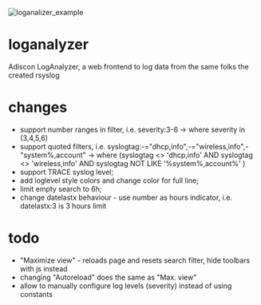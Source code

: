 ![loganalizer_example](https://user-images.githubusercontent.com/8426197/209875963-b7438f3b-9052-4e8f-9f22-05794e1e54a5.png)
# loganalyzer
Adiscon LogAnalyzer, a web frontend to log data from the same folks the created rsyslog

# changes
 - support number ranges in filter, i.e. severity:3-6 -> where severity in (3,4,5,6)
 - support quoted filters, i.e. syslogtag:-="dhcp,info",-="wireless,info",-"system%,account" ->  where (syslogtag <> 'dhcp,info' AND syslogtag <> 'wireless,info' AND syslogtag NOT LIKE '%system%,account%' )
 - support TRACE syslog level; 
 - add loglevel style colors and change color for full line; 
 - limit empty search to 6h; 
 - change datelastx behaviour - use number as hours indicator, i.e. datelastx:3 is 3 hours limit

# todo
 - "Maximize view" - reloads page and resets search filter, hide toolbars with js instead
 - changing "Autoreload" does the same as "Max. view"
 - allow to manually configure log levels (severity) instead of using constants
